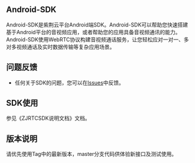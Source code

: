 ## Android-SDK

Android-SDK是紫荆云平台Android端SDK。Android-SDK可以帮助您快速搭建基于Android平台的音视频应用，或者帮助您的应用具备音视频通讯的能力。Android-SDK使用WebRTC协议构建音视频通话服务，让您轻松应对一对一、多对多视频通话及实时数据传输等复杂应用场景。

## 问题反馈

* 任何关于SDK的问题，您可以在[Issues](https://github.com/zijingcloud/Android-SDK/issues/new)中反馈。

## SDK使用

参见《ZJRTCSDK说明文档》文档。

## 版本说明
请优先使用Tag中的最新版本，master分支代码供体验新接口及测试使用。

